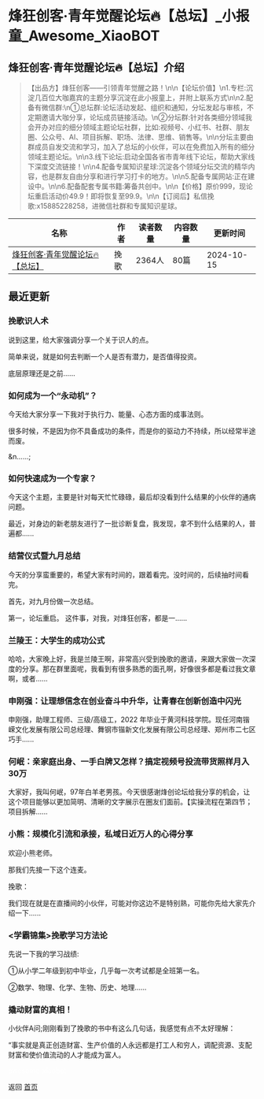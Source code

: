 # 烽狂创客·青年觉醒论坛🔥【总坛】_小报童_Awesome_XiaoBOT

## 烽狂创客·青年觉醒论坛🔥【总坛】介绍
> 【出品方】烽狂创客——引领青年觉醒之路！\n\n【论坛价值】\n1.专栏:沉淀几百位大咖嘉宾的主题分享沉淀在此小报童上，并附上联系方式\n\n2.配备有微信群:\n①总坛群:论坛活动发起、组织和通知，分坛发起与审核，不定期邀请大咖分享，论坛成员链接活动。\n②分坛群:针对各类细分领域我会开办对应的细分领域主题论坛社群，比如:视频号、小红书、社群、朋友圈、公众号、AI、项目拆解、职场、法律、思维、销售等。\n\n分坛主要由群成员自发交流和学习，加入了总坛的小伙伴，可以在免费加入所有的细分领域主题论坛。\n\n3.线下论坛:启动全国各省市青年线下论坛，帮助大家线下深度交流链接！\n\n4.配备专属知识星球:沉淀各个领域分坛交流的精华内容，也是群友自由分享和进行学习打卡的地方。\n\n5.配备专属网站:正在建设中。\n\n6.配备配套专属书籍:筹备共创中。\n\n【价格】原价999，现论坛重启活动价49.9！即将恢复至99.9。\n\n【订阅后】私信挽歌:x15885228258，进微信社群和专属知识星球。  
  


|名称|作者|读者数量|内容数量|更新时间|
|---|---|---|---|---|
|[烽狂创客·青年觉醒论坛🔥【总坛】](https://xiaobot.net/p/15284641828?refer=9c3f1c95-a052-465a-9902-f6d75080262a)|挽歌|2364人|80篇|2024-10-15|

## 最近更新
### 挽歌识人术

说到这里，给大家强调分享一个关于识人的点。



简单来说，就是如何去判断一个人是否有潜力，是否值得投资。



底层原理还是之前......

### 如何成为一个“永动机”？



今天给大家分享一下我对于执行力、能量、心态方面的成事法则。

很多时候，不是因为你不具备成功的条件，而是你的驱动力不持续，所以经常半途而废。

&n......;

### 如何快速成为一个专家？

今天这个主题，主要是针对每天忙忙碌碌，最后却没看到什么结果的小伙伴的通病问题。



最近，对身边的新老朋友进行了一批诊断复盘，我发现，拿不到什么结果的人，普遍都......

### 结营仪式暨九月总结

今天的分享蛮重要的，希望大家有时间的，跟着看完。没时间的，后续抽时间看完。

首先，对九月份做一次总结。

第一，论坛重启。 这件事，对我，对烽狂创客，都是一......

### 兰陵王：大学生的成功公式

哈哈，大家晚上好，我是兰陵王啊，非常高兴受到挽歌的邀请，来跟大家做一次深度的分享。那在群里面呢，我看到有很多熟悉的面孔啊，好像很多都是看过我文章啊，或者......

### 申刚强：让理想信念在创业奋斗中升华，让青春在创新创造中闪光

申刚强，助理工程师、三级/高级工，2022
年毕业于黄河科技学院。现任河南锴嵘文化发展有限公司总经理、舞钢市锴新文化发展有限公司总经理、郑州市二七区巧手......

### 何岷：亲家庭出身、一手白牌又怎样？搞定视频号投流带货照样月入30万

大家好，我叫何岷，97年白羊老男孩。今天很感谢烽创论坛给我分享的机会，让这个项目能够以更加简明、清晰的文字展示在圈友们面前。【实操流程在第四节；项目拆解......

### 小熊：规模化引流和承接，私域日近万人的心得分享

欢迎小熊老师。

那我们先接一下这个连麦。

挽歌：

我们现在就是在直播间的小伙伴，可能对你这边不是特别熟，可能你先给大家先介绍一下......

### <学霸锦集>挽歌学习方法论

先说一下我的学习战绩:



①从小学二年级到初中毕业，几乎每一次考试都是全班第一名。



②数学、物理、化学、生物、历史、地理......

### 撬动财富的真相！

小伙伴A问;刚刚看到了挽歌的书中有这么几句话，我感觉有点不太好理解：

“事实就是真正创造财富、生产价值的人永远都是打工人和穷人，调配资源、支配财富和使价值流动的人才能成为富人。


<a href="https://github.com/Reno9527/awesome-xiaobot" style="color: white; text-decoration: none;">awesome-xiaobot</a>

返回 [首页](../README.md)
